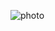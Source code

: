 ![photo](https://github.com/Zakaria-bls/Web-site-for-selling-computers-printers-/assets/85452130/30f6ef65-3c18-4a5a-b8b9-494f3a128fef)
